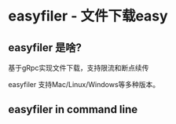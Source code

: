 # easyfiler - 文件下载easy

## easyfiler 是啥?
基于gRpc实现文件下载，支持限流和断点续传

easyfiler 支持Mac/Linux/Windows等多种版本。

## easyfiler in command line

